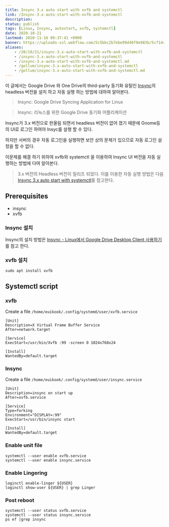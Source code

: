 ```yaml
---
title: Insync 3.x auto start with xvfb and systemctl
link: /Insync-3.x-auto-start-with-xvfb-and-systemctl
description: 
status: publish
tags: [Linux, Insync, autostart, xvfb, systemctl]
date: 2020-10-21
lastmod: 2020-11-16 09:37:41 +0900
banner: https://uploads-ssl.webflow.com/5c5bbc2b7ebe99d46f9e983b/5cf14ca1fb8dd08aa53a2e58_InsyncSignIn.png
aliases:
    - /20/10/21/insync-3.x-auto-start-with-xvfb-and-systemctl
    - /insync-3.x-auto-start-with-xvfb-and-systemctl
    - /insync-3.x-auto-start-with-xvfb-and-systemctl.md
    - /gollum/insync-3.x-auto-start-with-xvfb-and-systemctl
    - /gollum/insync-3.x-auto-start-with-xvfb-and-systemctl.md
---
```


이 글에서는 Google Drive 와 One Drive의 third-party 동기화 유틸인 [Insync](https://www.insynchq.com/)의 headless 버전을 설치 하고 자동 실행 하는 방법에 대하여 알아본다.

> Insync: Google Drive Syncing Application for Linux

> Insync: 리눅스를 위한 Google Drive 동기화 어플리케이션

Insync가 3.x 버전으로 판올림 되면서 headless 버전이 없어 졌기 때문에 Gnome등의 UI로 로그인 하여야 Insyc를 설행 할 수 있다. 

하지만 서버의 경우 자동 로그인을 실행하면 보안 상의 문제가 있으므로 자동 로그인 설정을 할 수 없다. 

이문제를 해결 하기 위하여 xvfb와 systemctl 을 이용하여 Insync UI 버전을 자동 실행하는 방법에 다여 알아본다. 


> 3.x 버전의 Headless 버전이 릴리즈 되었다. 이를 이용한 자동 실행 방법은 다음 [Insync 3.x auto start with systemctl](/posts/insync-3.x-auto-start-with-systemctl)를 참고한다. 

## Prerequisites
* insync
* xvfb

### Insync 설치 
Insync의 설치 방법은 [Insync - Linux에서 Google Drive Desktop Client 사용하기](/posts/alternative-google-drive-desktop-client-for-linux)를 참고 한다. 

### xvfb 설치

```
sudo apt install xvfb
```

<!--more-->

## Systemctl script

### xvfb

Create a file `/home/euikook/.config/systemd/user/xvfb.service`
```
[Unit]
Description=X Virtual Frame Buffer Service
After=network.target

[Service]
ExecStart=/usr/bin/Xvfb :99 -screen 0 1024x768x24

[Install]
WantedBy=default.target
```

### Insync

Create a file `/home/euikook/.config/systemd/user/insync.service`
```
[Unit]
Description=insync on start up
After=xvfb.service

[Service]
Type=forking
Environment="DISPLAY=:99"
ExecStart=/usr/bin/insync start

[Install]
WantedBy=default.target
```

### Enable unit file

```
systemctl --user enable xvfb.service
systemctl --user enable insync.service
```


### Enable Lingering
```
loginctl enable-linger ${USER}
loginctl show-user ${USER} | grep Linger
```

### Post reboot
```
systemctl --user status xvfb.service
systemctl --user status insync.service
ps ef |grep insync
```